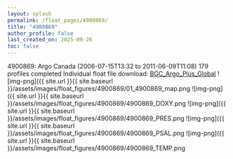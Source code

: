 ```yaml
---
layout: splash
permalink: /float_pages/4900869/
title: "4900869"
author_profile: false
last_created_on: 2025-09-26
toc: false
---
```

 
4900869: Argo Canada (2006-07-15T13:32 to 2011-06-09T11:08)
179 profiles completed
Individual float file download: [BGC_Argo_Plus_Global](https://ftp.soest.hawaii.edu/bgc_argo_plus/Individual_Floats/outliers_removed/4900869_Sprof_processed.nc)
![img-png]({{ site.url }}{{ site.baseurl }}/assets/images/float_figures/4900869/01_4900869_map.png
![img-png]({{ site.url }}{{ site.baseurl }}/assets/images/float_figures/4900869/4900869_DOXY.png
![img-png]({{ site.url }}{{ site.baseurl }}/assets/images/float_figures/4900869/4900869_PRES.png
![img-png]({{ site.url }}{{ site.baseurl }}/assets/images/float_figures/4900869/4900869_PSAL.png
![img-png]({{ site.url }}{{ site.baseurl }}/assets/images/float_figures/4900869/4900869_TEMP.png
